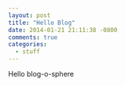 ```yaml
---
layout: post
title: "Hello Blog"
date: 2014-01-21 21:11:38 -0800
comments: true
categories:
  - stuff
---
```


Hello blog-o-sphere